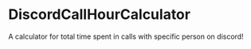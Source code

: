 # DiscordCallHourCalculator
A calculator for total time spent in calls with specific person on discord!
